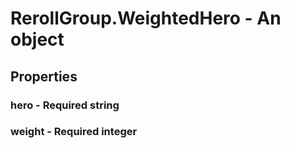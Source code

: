 

# RerollGroup.WeightedHero - An object



## Properties



### hero - Required string



### weight - Required integer

